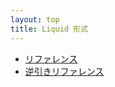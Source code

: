 ```yaml
---
layout: top
title: Liquid 形式
---
```


- [リファレンス](reference.html)
- [逆引きリファレンス](reverse_reference.html)

